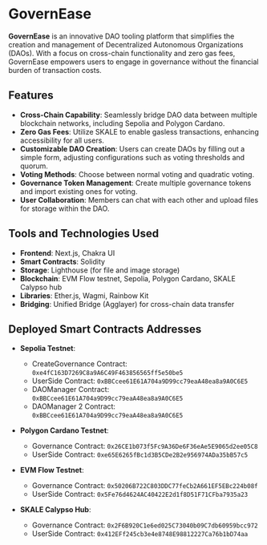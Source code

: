 # GovernEase

**GovernEase** is an innovative DAO tooling platform that simplifies the creation and management of Decentralized Autonomous Organizations (DAOs). With a focus on cross-chain functionality and zero gas fees, GovernEase empowers users to engage in governance without the financial burden of transaction costs.

## Features

- **Cross-Chain Capability**: Seamlessly bridge DAO data between multiple blockchain networks, including Sepolia and Polygon Cardano.
- **Zero Gas Fees**: Utilize SKALE to enable gasless transactions, enhancing accessibility for all users.
- **Customizable DAO Creation**: Users can create DAOs by filling out a simple form, adjusting configurations such as voting thresholds and quorum.
- **Voting Methods**: Choose between normal voting and quadratic voting.
- **Governance Token Management**: Create multiple governance tokens and import existing ones for voting.
- **User Collaboration**: Members can chat with each other and upload files for storage within the DAO.

## Tools and Technologies Used

- **Frontend**: Next.js, Chakra UI
- **Smart Contracts**: Solidity
- **Storage**: Lighthouse (for file and image storage)
- **Blockchain**: EVM Flow testnet, Sepolia, Polygon Cardano, SKALE Calypso hub
- **Libraries**: Ether.js, Wagmi, Rainbow Kit
- **Bridging**: Unified Bridge (Agglayer) for cross-chain data transfer

## Deployed Smart Contracts Addresses

- **Sepolia Testnet**: 
  - CreateGovernance Contract: `0xe4fC163D7269C8a9A6C49F463856565ff5e50be5`
  - UserSide Contract: `0xBBCcee61E61A704a9D99cc79eaA48ea8a9A0C6E5`
  - DAOManager Contract: `0xBBCcee61E61A704a9D99cc79eaA48ea8a9A0C6E5`
  - DAOManager 2 Contract: `0xBBCcee61E61A704a9D99cc79eaA48ea8a9A0C6E5`
  
- **Polygon Cardano Testnet**: 
  - Governance Contract: `0x26CE1b073f5Fc9A36De6F36eAe5E9065d2ee05C8`
  - UserSide Contract: `0xe65E6265fBc1d3B5CDe2B2e956974ADa35bB57c5`
  
- **EVM Flow Testnet**: 
  - Governance Contract: `0x50206B722C803DDC77feCb2A661EF5EBc224b08f`
  - UserSide Contract: `0x5Fe76d4624AC40422E2d1f8D51F71CFba7935a23`
  
- **SKALE Calypso Hub**: 
  - Governance Contract: `0x2F6B920C1e6ed025C73040b09C7db60959bcc972`
  - UserSide Contract: `0x412EFf245cb3e4e8748E98812227Ca76b1bD74aa`

